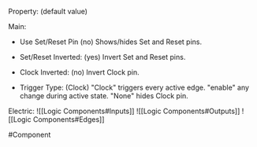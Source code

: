 Property: (default value)

Main:
- Use Set/Reset Pin (no)
   Shows/hides Set and Reset pins.

- Set/Reset Inverted: (yes)
   Invert Set and Reset pins.

- Clock Inverted: (no)
   Invert Clock pin.

- Trigger Type: (Clock)
   "Clock" triggers every active edge.
   "enable" any change during active state.
   "None" hides Clock pin.

Electric:
![[Logic Components#Inputs]]
![[Logic Components#Outputs]]
![[Logic Components#Edges]]

#Component 